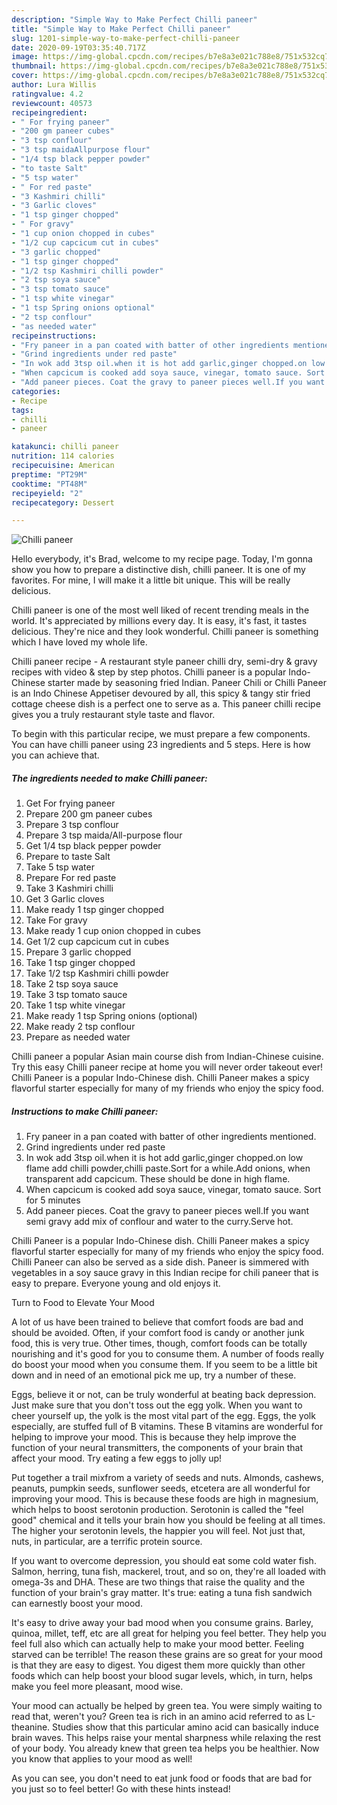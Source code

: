 ```yaml
---
description: "Simple Way to Make Perfect Chilli paneer"
title: "Simple Way to Make Perfect Chilli paneer"
slug: 1201-simple-way-to-make-perfect-chilli-paneer
date: 2020-09-19T03:35:40.717Z
image: https://img-global.cpcdn.com/recipes/b7e8a3e021c788e8/751x532cq70/chilli-paneer-recipe-main-photo.jpg
thumbnail: https://img-global.cpcdn.com/recipes/b7e8a3e021c788e8/751x532cq70/chilli-paneer-recipe-main-photo.jpg
cover: https://img-global.cpcdn.com/recipes/b7e8a3e021c788e8/751x532cq70/chilli-paneer-recipe-main-photo.jpg
author: Lura Willis
ratingvalue: 4.2
reviewcount: 40573
recipeingredient:
- " For frying paneer"
- "200 gm paneer cubes"
- "3 tsp conflour"
- "3 tsp maidaAllpurpose flour"
- "1/4 tsp black pepper powder"
- "to taste Salt"
- "5 tsp water"
- " For red paste"
- "3 Kashmiri chilli"
- "3 Garlic cloves"
- "1 tsp ginger chopped"
- " For gravy"
- "1 cup onion chopped in cubes"
- "1/2 cup capcicum cut in cubes"
- "3 garlic chopped"
- "1 tsp ginger chopped"
- "1/2 tsp Kashmiri chilli powder"
- "2 tsp soya sauce"
- "3 tsp tomato sauce"
- "1 tsp white vinegar"
- "1 tsp Spring onions optional"
- "2 tsp conflour"
- "as needed water"
recipeinstructions:
- "Fry paneer in a pan coated with batter of other ingredients mentioned."
- "Grind ingredients under red paste"
- "In wok add 3tsp oil.when it is hot add garlic,ginger chopped.on low flame add chilli powder,chilli paste.Sort for a while.Add onions, when transparent add capcicum. These should be done in high flame."
- "When capcicum is cooked add soya sauce, vinegar, tomato sauce. Sort for 5 minutes"
- "Add paneer pieces. Coat the gravy to paneer pieces well.If you want semi gravy add mix of conflour and water to the curry.Serve hot."
categories:
- Recipe
tags:
- chilli
- paneer

katakunci: chilli paneer 
nutrition: 114 calories
recipecuisine: American
preptime: "PT29M"
cooktime: "PT48M"
recipeyield: "2"
recipecategory: Dessert

---
```



![Chilli paneer](https://img-global.cpcdn.com/recipes/b7e8a3e021c788e8/751x532cq70/chilli-paneer-recipe-main-photo.jpg)

Hello everybody, it's Brad, welcome to my recipe page. Today, I'm gonna show you how to prepare a distinctive dish, chilli paneer. It is one of my favorites. For mine, I will make it a little bit unique. This will be really delicious.

Chilli paneer is one of the most well liked of recent trending meals in the world. It's appreciated by millions every day. It is easy, it's fast, it tastes delicious. They're nice and they look wonderful. Chilli paneer is something which I have loved my whole life.

Chilli paneer recipe - A restaurant style paneer chilli dry, semi-dry &amp; gravy recipes with video &amp; step by step photos. Chilli paneer is a popular Indo-Chinese starter made by seasoning fried Indian. Paneer Chili or Chilli Paneer is an Indo Chinese Appetiser devoured by all, this spicy &amp; tangy stir fried cottage cheese dish is a perfect one to serve as a. This paneer chilli recipe gives you a truly restaurant style taste and flavor.


To begin with this particular recipe, we must prepare a few components. You can have chilli paneer using 23 ingredients and 5 steps. Here is how you can achieve that.

<!--inarticleads1-->

##### The ingredients needed to make Chilli paneer:

1. Get  For frying paneer
1. Prepare 200 gm paneer cubes
1. Prepare 3 tsp conflour
1. Prepare 3 tsp maida/All-purpose flour
1. Get 1/4 tsp black pepper powder
1. Prepare to taste Salt
1. Take 5 tsp water
1. Prepare  For red paste
1. Take 3 Kashmiri chilli
1. Get 3 Garlic cloves
1. Make ready 1 tsp ginger chopped
1. Take  For gravy
1. Make ready 1 cup onion chopped in cubes
1. Get 1/2 cup capcicum cut in cubes
1. Prepare 3 garlic chopped
1. Take 1 tsp ginger chopped
1. Take 1/2 tsp Kashmiri chilli powder
1. Take 2 tsp soya sauce
1. Take 3 tsp tomato sauce
1. Take 1 tsp white vinegar
1. Make ready 1 tsp Spring onions (optional)
1. Make ready 2 tsp conflour
1. Prepare as needed water


Chilli paneer a popular Asian main course dish from Indian-Chinese cuisine. Try this easy Chilli paneer recipe at home you will never order takeout ever! Chilli Paneer is a popular Indo-Chinese dish. Chilli Paneer makes a spicy flavorful starter especially for many of my friends who enjoy the spicy food. 

<!--inarticleads2-->

##### Instructions to make Chilli paneer:

1. Fry paneer in a pan coated with batter of other ingredients mentioned.
1. Grind ingredients under red paste
1. In wok add 3tsp oil.when it is hot add garlic,ginger chopped.on low flame add chilli powder,chilli paste.Sort for a while.Add onions, when transparent add capcicum. These should be done in high flame.
1. When capcicum is cooked add soya sauce, vinegar, tomato sauce. Sort for 5 minutes
1. Add paneer pieces. Coat the gravy to paneer pieces well.If you want semi gravy add mix of conflour and water to the curry.Serve hot.


Chilli Paneer is a popular Indo-Chinese dish. Chilli Paneer makes a spicy flavorful starter especially for many of my friends who enjoy the spicy food. Chilli Paneer can also be served as a side dish. Paneer is simmered with vegetables in a soy sauce gravy in this Indian recipe for chili paneer that is easy to prepare. Everyone young and old enjoys it. 

Turn to Food to Elevate Your Mood


A lot of us have been trained to believe that comfort foods are bad and should be avoided. Often, if your comfort food is candy or another junk food, this is very true. Other times, though, comfort foods can be totally nourishing and it's good for you to consume them. A number of foods really do boost your mood when you consume them. If you seem to be a little bit down and in need of an emotional pick me up, try a number of these.

Eggs, believe it or not, can be truly wonderful at beating back depression. Just make sure that you don't toss out the egg yolk. When you want to cheer yourself up, the yolk is the most vital part of the egg. Eggs, the yolk especially, are stuffed full of B vitamins. These B vitamins are wonderful for helping to improve your mood. This is because they help improve the function of your neural transmitters, the components of your brain that affect your mood. Try eating a few eggs to jolly up!

Put together a trail mixfrom a variety of seeds and nuts. Almonds, cashews, peanuts, pumpkin seeds, sunflower seeds, etcetera are all wonderful for improving your mood. This is because these foods are high in magnesium, which helps to boost serotonin production. Serotonin is called the "feel good" chemical and it tells your brain how you should be feeling at all times. The higher your serotonin levels, the happier you will feel. Not just that, nuts, in particular, are a terrific protein source.

If you want to overcome depression, you should eat some cold water fish. Salmon, herring, tuna fish, mackerel, trout, and so on, they're all loaded with omega-3s and DHA. These are two things that raise the quality and the function of your brain's gray matter. It's true: eating a tuna fish sandwich can earnestly boost your mood. 

It's easy to drive away your bad mood when you consume grains. Barley, quinoa, millet, teff, etc are all great for helping you feel better. They help you feel full also which can actually help to make your mood better. Feeling starved can be terrible! The reason these grains are so great for your mood is that they are easy to digest. You digest them more quickly than other foods which can help boost your blood sugar levels, which, in turn, helps make you feel more pleasant, mood wise.

Your mood can actually be helped by green tea. You were simply waiting to read that, weren't you? Green tea is rich in an amino acid referred to as L-theanine. Studies show that this particular amino acid can basically induce brain waves. This helps raise your mental sharpness while relaxing the rest of your body. You already knew that green tea helps you be healthier. Now you know that applies to your mood as well!

As you can see, you don't need to eat junk food or foods that are bad for you just so to feel better! Go  with  these hints  instead!

